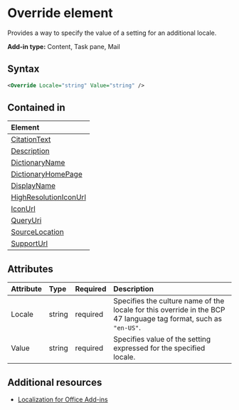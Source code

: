 # Override element

Provides a way to specify the value of a setting for an additional locale.

**Add-in type:** Content, Task pane, Mail

## Syntax

```XML
<Override Locale="string" Value="string" />
```

## Contained in

|**Element**|
|:-----|
|[CitationText](citationtext.md)|
|[Description](description.md)|
|[DictionaryName](dictionaryname.md)|
|[DictionaryHomePage](dictionaryhomepage.md)|
|[DisplayName](displayname.md)|
|[HighResolutionIconUrl](highresolutioniconurl.md)|
|[IconUrl](iconurl.md)|
|[QueryUri](queryuri.md)|
|[SourceLocation](sourcelocation.md)|
|[SupportUrl](supporturl.md)|

## Attributes

|**Attribute**|**Type**|**Required**|**Description**|
|:-----|:-----|:-----|:-----|
|Locale|string|required|Specifies the culture name of the locale for this override in the BCP 47 language tag format, such as  `"en-US"`.|
|Value|string|required|Specifies value of the setting expressed for the specified locale.|

## Additional resources

- [Localization for Office Add-ins](https://docs.microsoft.com/office/dev/add-ins/develop/localization)
    
